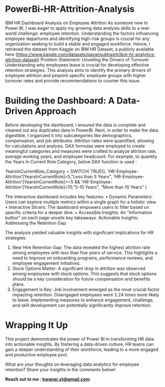 # PowerBi-HR-Attrition-Analysis

IBM HR Dashboard Analysis on Employee Attrition
As someone new to Power BI, I was eager to apply my growing data analysis skills to a real-world challenge: employee retention. Understanding the factors influencing employee departures and identifying high-risk groups is crucial for any organization seeking to build a stable and engaged workforce. Hence, I retrieved the dataset from Kaggle on IBM HR Dataset, a publicly available here (https://www.kaggle.com/datasets/pavansubhasht/ibm-hr-analytics-attrition-dataset)
Problem Statement: Unveiling the Drivers of Turnover
Understanding why employees leave is crucial for developing effective retention strategies. This analysis aims to identify the primary drivers of employee attrition and pinpoint specific employee groups with higher turnover rates and provide recommendations to counter this issue.

# Building the Dashboard: A Data-Driven Approach

Before developing the dashboard, I ensured the data is complete and cleaned out any duplicates data in PowerBi. Next, in order to make the data digestible, I organized it into subcategories like demographics, compensation, and job attributes. Attrition rates were quantified, allowing for calculations and analysis. DAX formulas were employed to create meaningful categories and measures were crafted to analyze attrition rate, average working years, and employee headcount.
For example, to quantity the Years In Current Role Category, below DAX function is used :

YearsInCurrentRole_Category = 
SWITCH(
    TRUE(),
    'HR-Employee-Attrition'[YearsInCurrentRole]<5,"Less than 5 Years",
    'HR-Employee-Attrition'[YearsInCurrentRole]>=5 && 'HR-Employee-Attrition'[YearsInCurrentRole]<10,"5-10 Years",
    "More than 10 Years"
    )
    
The interactive dashboard includes key features:
•	Dynamic Parameters: Users can explore multiple metrics within a single graph for a holistic view.
•	Interactive Slicers: The dashboard empowers users to filter based on specific criteria for a deeper dive.
•	Accessible Insights: An "information button" on each page unveils key takeaways.
Actionable Insights: Addressing the Retention Gap

The analysis yielded valuable insights with significant implications for HR strategies:
1.	New Hire Retention Gap: The data revealed the highest attrition rate among employees with less than five years of service. This highlights a need to improve on onboarding programs, performance reviews, and employee engagement initiatives.
2.	Stock Options Matter: A significant drop in attrition was observed among employees with stock options. This suggests that stock options should be a key consideration for future compensation and benefits plans.
3.	Engagement is Key: Job involvement emerged as the most crucial factor impacting retention. Disengaged employees were 2.24 times more likely to leave. Implementing measures to enhance engagement, challenge, and skill development can potentially significantly improve retention.

   
# Wrapping It Up
This project demonstrates the power of Power BI in transforming HR data into actionable insights. By fostering a data-driven culture, HR teams can gain a deeper understanding of their workforce, leading to a more engaged and productive employee pool.

What are your thoughts on leveraging data analytics for employee retention? Share your insights in the comments below!

**Reach out to me : kwanqi.yt@gmail.com**

